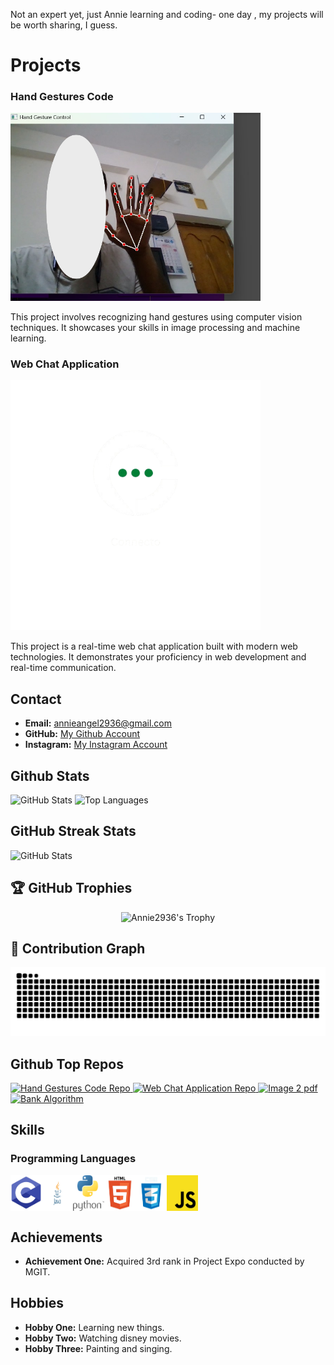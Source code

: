  Not an expert yet, just Annie learning and coding- one day , my projects will be worth sharing, I guess.

# Projects

### Hand Gestures Code

<img src="./images/Projects/hand-gestures.png" alt="Hand Gestures Code" width="400">

This project involves recognizing hand gestures using computer vision techniques. It showcases your skills in image processing and machine learning.

### Web Chat Application

<picture>
  <source media="(prefers-color-scheme: dark)" srcset="./images/Projects/web-chat.png">
  <source media="(prefers-color-scheme: light)" srcset="./images/Projects/web-chat-light.png">
  <img alt="Web Chat Application" src="./images/Projects/web-chat.png" width="400">
</picture>

This project is a real-time web chat application built with modern web technologies. It demonstrates your proficiency in web development and real-time communication.

## Contact

- **Email:** annieangel2936@gmail.com
- **GitHub:** [My Github Account](https://github.com/Annie2936)
- **Instagram:** [My Instagram Account](https://www.instagram.com/annieeee_029/)

## Github Stats

<picture>
  <source media="(prefers-color-scheme: dark)" srcset="https://github-readme-stats.vercel.app/api?username=Annie2936&theme=github_dark&show_icons=true&hide_border=true&include_all_commits=true#">
  <source media="(prefers-color-scheme: light)" srcset="https://github-readme-stats.vercel.app/api?username=Annie2936&theme=gruvbox_light&show_icons=true&hide_border=true&include_all_commits=true#gh">
  <img alt="GitHub Stats" src="https://github-readme-stats.vercel.app/api?username=Annie2936&theme=github_dark&show_icons=true&hide_border=true&include_all_commits=true">
</picture>

<picture>
  <source media="(prefers-color-scheme: dark)" srcset="https://github-readme-stats.vercel.app/api/top-langs/?username=Annie2936&theme=holi&layout=donut&size_weight=0.5&count_weight=0.5&langs_count=20&hide_border=true#gh-dark-mode-only">
  <source media="(prefers-color-scheme: light)" srcset="https://github-readme-stats.vercel.app/api/top-langs/?username=Annie2936&theme=vue&layout=donut&size_weight=0.5&count_weight=0.5&langs_count=20&hide_border=true#gh-light-mode-only">
  <img alt="Top Languages" src="https://github-readme-stats.vercel.app/api/top-langs/?username=Annie2936&theme=holi&layout=donut&size_weight=0.5&count_weight=0.5&langs_count=20&hide_border=true">
</picture>

## GitHub Streak Stats

<picture>
  <source media="(prefers-color-scheme: dark)" srcset="https://github-readme-streak-stats.herokuapp.com?user=kareem1207&theme=midnight-purple&hide_border=true&date_format=M%20j%5B%2C%20Y%5D">
  <source media="(prefers-color-scheme: light)" srcset="https://github-readme-streak-stats.herokuapp.com?user=kareem1207&theme=flag-india&hide_border=true&date_format=M%20j%5B%2C%20Y%5D">
  <img alt="GitHub Stats" src="https://github-readme-streak-stats.herokuapp.com?user=kareem1207&theme=midnight-purple&hide_border=true&date_format=M%20j%5B%2C%20Y%5D">
</picture>

## 🏆 GitHub Trophies

<p align="center">
  <img src="https://github-profile-trophy.vercel.app/?username=Annie2936&theme=darkhub&no-frame=true&margin-w=15&margin-h=15&column=7&no-bg=true&rank=-?" alt="Annie2936's Trophy"/>
</p>

## 🐍 Contribution Graph

<picture>
  <source media="(prefers-color-scheme: dark)" srcset="https://raw.githubusercontent.com/kareem1207/kareem1207/output/github-snake-dark.svg" />
  <source media="(prefers-color-scheme: light)" srcset="https://raw.githubusercontent.com/kareem1207/kareem1207/output/github-snake.svg" />
  <img alt="github-snake" src="https://raw.githubusercontent.com/kareem1207/kareem1207/output/github-snake.svg" />
</picture>

## Github Top Repos

  <a href ="https://github.com/Annie2936/Modular-Solver" >
<picture>
  <source media="(prefers-color-scheme: dark)" srcset="https://github-readme-stats.vercel.app/api/pin/?username=Annie2936&theme=cobalt2&repo=Modular-Solver&hide_border=true">
  <source media="(prefers-color-scheme: light)" srcset="https://github-readme-stats.vercel.app/api/pin/?username=Annie2936&theme=graywhite &repo=Modular-Solver&hide_border=false">
  <img alt="Hand Gestures Code Repo" src="https://github-readme-stats.vercel.app/api/pin/?username=Annie2936&theme=cobalt2&repo=Modular-Solver&hide_border=true">
</picture>
  </a>
  <a href ="https://github.com/Annie2936/Decimal-to-binary" >
<picture>
  <source media="(prefers-color-scheme: dark)" srcset="https://github-readme-stats.vercel.app/api/pin/?username=Annie2936&theme=apprentice&repo=Decimal-to-binary&hide_border=true">
  <source media="(prefers-color-scheme: light)" srcset="https://github-readme-stats.vercel.app/api/pin/?username=Annie2936&theme=swift &repo=Decimal-to-binary&hide_border=false">
  <img alt="Web Chat Application Repo" src="https://github-readme-stats.vercel.app/api/pin/?username=Annie2936&theme=apprentice&repo=Decimal-to-binary&hide_border=true">
</picture>
  </a>
  <a href ="https://github.com/Annie2936/Silent-Auction" >
<picture>
  <source media="(prefers-color-scheme: dark)" srcset="https://github-readme-stats.vercel.app/api/pin/?username=Annie2936&theme=one_dark_pro&repo=Silent-Auction&hide_border=true">
  <source media="(prefers-color-scheme: light)" srcset="https://github-readme-stats.vercel.app/api/pin/?username=Annie2936&theme=swift&repo=Silent-Auction&hide_border=false">
  <img alt="Image 2 pdf" src="https://github-readme-stats.vercel.app/api/pin/?username=Annie2936&theme=one_dark_pro&repo=Silent-Auction&hide_border=true">
</picture>
</a>
  <a href ="https://github.com/Annie2936/Page-Replacement-Technique-in-python" >
<picture>
  <source media="(prefers-color-scheme: dark)" srcset="https://github-readme-stats.vercel.app/api/pin/?username=Annie2936&theme=codeSTACKr&repo=Page-Replacement-Technique-in-python&hide_border=true">
  <source media="(prefers-color-scheme: light)" srcset="https://github-readme-stats.vercel.app/api/pin/?username=Annie2936&theme=solarized-light&repo=Page-Replacement-Technique-in-python&hide_border=false">
  <img alt="Bank Algorithm" src="https://github-readme-stats.vercel.app/api/pin/?username=Annie2936&theme=codeSTACKr&repo=Page-Replacement-Technique-in-python&hide_border=true">
</picture>
  </a>

## Skills

### Programming Languages

<div style="display: flex;">
<img src="./images/Programming Languages/c.png" alt="C" width="50">
<img src="./images/Programming Languages/java.png" alt="Java" width="50">
<img src="./images/Programming Languages/python.png" alt="Python" width="50">
<img src="./images/Programming Languages/html.png" alt="HTML" width="50">
<img src="./images/Programming Languages/css.png" alt="CSS" width="50">
<img src="./images/Programming Languages/java-script.png" alt="JavaScript" width="50">
</div>

## Achievements

- **Achievement One:** Acquired 3rd rank in Project Expo conducted by MGIT.

## Hobbies

- **Hobby One:** Learning new things.
- **Hobby Two:** Watching disney movies.
- **Hobby Three:** Painting and singing.
